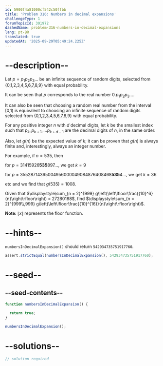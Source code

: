 ```yaml
---
id: 5900f4a81000cf542c50ffbb
title: 'Problem 316: Numbers in decimal expansions'
challengeType: 1
forumTopicId: 301972
dashedName: problem-316-numbers-in-decimal-expansions
lang: pt-BR
translated: true
updatedAt: '2025-09-29T05:49:24.225Z'
---
```


# --description--

Let $p = p_1 p_2 p_3 \ldots$ be an infinite sequence of random digits, selected from {0,1,2,3,4,5,6,7,8,9} with equal probability.

It can be seen that $p$ corresponds to the real number $0.p_1 p_2 p_3 \ldots$.

It can also be seen that choosing a random real number from the interval [0,1) is equivalent to choosing an infinite sequence of random digits selected from {0,1,2,3,4,5,6,7,8,9} with equal probability.

For any positive integer $n$ with $d$ decimal digits, let $k$ be the smallest index such that $p_k, p_{k + 1}, \ldots p_{k + d - 1}$ are the decimal digits of $n$, in the same order.

Also, let $g(n)$ be the expected value of $k$; it can be proven that $g(n)$ is always finite and, interestingly, always an integer number.

For example, if $n = 535$, then

for $p = 31415926\mathbf{535}897\ldots$, we get $k = 9$

for $p = 35528714365004956000049084876408468\mathbf{535}4\ldots$, we get $k = 36$

etc and we find that $g(535) = 1008$.

Given that $\displaystyle\sum_{n = 2}^{999} g\left(\left\lfloor\frac{{10}^6}{n}\right\rfloor\right) = 27280188$, find $\displaystyle\sum_{n = 2}^{999\\,999} g\left(\left\lfloor\frac{{10}^{16}}{n}\right\rfloor\right)$.

**Note:** $\lfloor x\rfloor$ represents the floor function.

# --hints--

`numbersInDecimalExpansion()` should return `542934735751917760`.

```js
assert.strictEqual(numbersInDecimalExpansion(), 542934735751917760);
```

# --seed--

## --seed-contents--

```js
function numbersInDecimalExpansion() {

  return true;
}

numbersInDecimalExpansion();
```

# --solutions--

```js
// solution required
```
